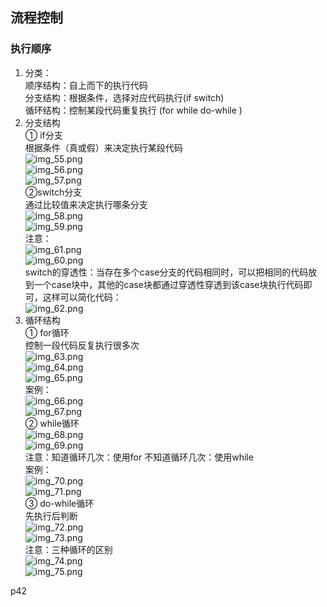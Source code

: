 ## 流程控制    
###  执行顺序  
1.  分类：  
顺序结构：自上而下的执行代码  
分支结构：根据条件，选择对应代码执行(if  switch)  
循环结构：控制某段代码重复执行 (for  while do-while )  
2. 分支结构  
① if分支  
根据条件（真或假）来决定执行某段代码  
![img_55.png](img_55.png)  
![img_56.png](img_56.png)  
![img_57.png](img_57.png)  
②switch分支  
通过比较值来决定执行哪条分支  
![img_58.png](img_58.png)  
![img_59.png](img_59.png)  
注意：  
![img_61.png](img_61.png)  
![img_60.png](img_60.png)  
switch的穿透性：当存在多个case分支的代码相同时，可以把相同的代码放到一个case块中，其他的case块都通过穿透性穿透到该case块执行代码即可，这样可以简化代码：  
![img_62.png](img_62.png)  
3. 循环结构  
①  for循环  
控制一段代码反复执行很多次  
![img_63.png](img_63.png)  
![img_64.png](img_64.png)  
![img_65.png](img_65.png)  
案例：  
![img_66.png](img_66.png)  
![img_67.png](img_67.png)  
②  while循环  
![img_68.png](img_68.png)  
![img_69.png](img_69.png)  
注意：知道循环几次：使用for   不知道循环几次：使用while  
案例：  
![img_70.png](img_70.png)  
![img_71.png](img_71.png)  
③  do-while循环  
先执行后判断  
![img_72.png](img_72.png)  
![img_73.png](img_73.png)  
注意：三种循环的区别  
![img_74.png](img_74.png)  
![img_75.png](img_75.png)  





p42











 